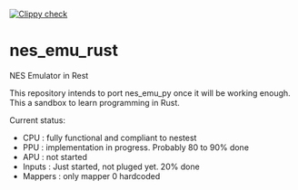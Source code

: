 [![Clippy check](https://github.com/leirn/nes_emu_rust/actions/workflows/clippy.yml/badge.svg)](https://github.com/leirn/nes_emu_rust/actions/workflows/clippy.yml)

# nes_emu_rust
NES Emulator in Rest

This repository intends to port nes_emu_py once it will be working enough.
This a sandbox to learn programming in Rust.

Current status:
- CPU : fully functional and compliant to nestest
- PPU : implementation in progress. Probably 80 to 90% done
- APU : not started
- Inputs : Just started, not pluged yet. 20% done
- Mappers : only mapper 0 hardcoded

